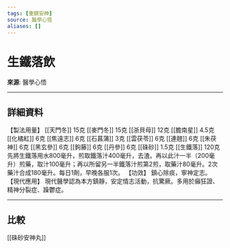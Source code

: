 ```yaml
---
tags: [重鎮安神]
source: 醫學心悟
aliases: []
---
```


# 生鐵落飲

**來源**: 醫學心悟  

---

## 詳細資料
【製法用量】 [[天門冬]] 15克 [[麥門冬]] 15克 [[浙貝母]] 12克 [[膽南星]] 4.5克 [[化橘紅]] 6克 [[焦遠志]] 6克 [[石菖蒲]] 3克 [[雲茯苓]] 6克 [[連翹]] 6克 [[朱茯神]] 6克 [[黑玄參]] 6克 [[鉤藤]] 6克 [[丹參]] 6克 [[硃砂]] 1.5克 [[生鐵落]] 120克
先將生鐵落用水800毫升，煎取鐵落汁400毫升，去渣。再以此汁一半（200毫升）煎藥，取汁100毫升；再以所留另一半鐵落汁煎第2煎，取藥汁80毫升。2次藥汁合成180毫升。每日1劑，早晚各服1次。
【功效】
鎮心除痰，寧神定志。
【現代應用】
現代醫學認為本方鎮靜，安定情志活動，抗驚厥。多用於癲狂證、精神分裂症、躁鬱症。

---

## 比較
[[硃砂安神丸]]
